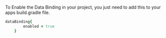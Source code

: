 To Enable the Data Binding in your project, you just need to add this to your apps build.gradle file.

```ruby
dataBinding{
        enabled = true
    }
```
